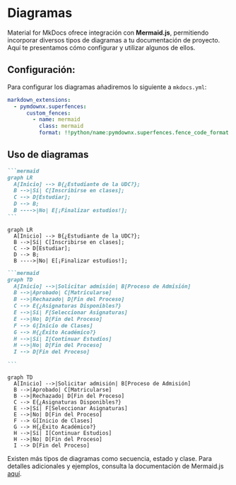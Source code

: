 # Diagramas

Material for MkDocs ofrece integración con **Mermaid.js**, permitiendo incorporar diversos tipos de diagramas a tu documentación de proyecto. Aquí te presentamos cómo configurar y utilizar algunos de ellos.

## Configuración:

Para configurar los diagramas añadiremos lo siguiente a `mkdocs.yml`:

```yaml
markdown_extensions:
  - pymdownx.superfences:
      custom_fences:
        - name: mermaid
          class: mermaid
          format: !!python/name:pymdownx.superfences.fence_code_format
```

## Uso de diagramas

````markdown title="Diagrama de flujo"
```mermaid 
graph LR
  A[Inicio] --> B{¿Estudiante de la UDC?};
  B -->|Sí| C[Inscribirse en clases];
  C --> D[Estudiar];
  D --> B;
  B ---->|No| E[¡Finalizar estudios!];
```
````
<div class="result" markdown>

```mermaid 
graph LR
  A[Inicio] --> B{¿Estudiante de la UDC?};
  B -->|Sí| C[Inscribirse en clases];
  C --> D[Estudiar];
  D --> B;
  B ---->|No| E[¡Finalizar estudios!];
```
</div>

````markdown title="Diagrama entidad-relación"
```mermaid 
graph TD
  A[Inicio] -->|Solicitar admisión| B[Proceso de Admisión]
  B -->|Aprobado| C[Matricularse]
  B -->|Rechazado| D[Fin del Proceso]
  C --> E{¿Asignaturas Disponibles?}
  E -->|Sí| F[Seleccionar Asignaturas]
  E -->|No| D[Fin del Proceso]
  F --> G[Inicio de Clases]
  G --> H{¿Éxito Académico?}
  H -->|Sí| I[Continuar Estudios]
  H -->|No| D[Fin del Proceso]
  I --> D[Fin del Proceso]

```
````

<div class="result" markdown>

```mermaid 
graph TD
  A[Inicio] -->|Solicitar admisión| B[Proceso de Admisión]
  B -->|Aprobado| C[Matricularse]
  B -->|Rechazado| D[Fin del Proceso]
  C --> E{¿Asignaturas Disponibles?}
  E -->|Sí| F[Seleccionar Asignaturas]
  E -->|No| D[Fin del Proceso]
  F --> G[Inicio de Clases]
  G --> H{¿Éxito Académico?}
  H -->|Sí| I[Continuar Estudios]
  H -->|No| D[Fin del Proceso]
  I --> D[Fin del Proceso]
```
</div>

Existen más tipos de diagramas como secuencia, estado y clase. Para detalles adicionales y ejemplos, consulta la documentación de Mermaid.js [aquí](http://mermaid.js.org).


